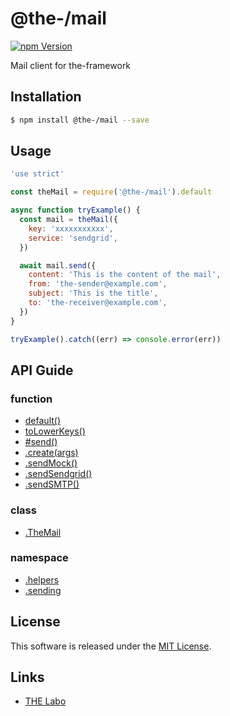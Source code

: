 @the-/mail
==========

<!---
This file is generated by the-tmpl. Do not update manually.
--->

<!-- Badge Start -->
<a name="badges"></a>

[![npm Version][bd_npm_shield_url]][bd_npm_url]

[bd_repo_url]: https://github.com/the-labo/the
[bd_travis_url]: http://travis-ci.org/the-labo/the
[bd_travis_shield_url]: http://img.shields.io/travis/the-labo/the.svg?style=flat
[bd_travis_com_url]: http://travis-ci.com/the-labo/the
[bd_travis_com_shield_url]: https://api.travis-ci.com/the-labo/the.svg?token=
[bd_license_url]: https://github.com/the-labo/the/blob/master/LICENSE
[bd_npm_url]: http://www.npmjs.org/package/@the-/mail
[bd_npm_shield_url]: http://img.shields.io/npm/v/@the-/mail.svg?style=flat
[bd_standard_url]: http://standardjs.com/
[bd_standard_shield_url]: https://img.shields.io/badge/code%20style-standard-brightgreen.svg

<!-- Badge End -->


<!-- Description Start -->
<a name="description"></a>

Mail client for the-framework

<!-- Description End -->


<!-- Overview Start -->
<a name="overview"></a>




<!-- Overview End -->


<!-- Sections Start -->
<a name="sections"></a>

<!-- Section from "doc/readme/01.Installation.md.hbs" Start -->

<a name="section-doc-readme-01-installation-md"></a>

Installation
-----

```bash
$ npm install @the-/mail --save
```


<!-- Section from "doc/readme/01.Installation.md.hbs" End -->

<!-- Section from "doc/readme/02.Usage.md.hbs" Start -->

<a name="section-doc-readme-02-usage-md"></a>

Usage
---------

```javascript
'use strict'

const theMail = require('@the-/mail').default

async function tryExample() {
  const mail = theMail({
    key: 'xxxxxxxxxxx',
    service: 'sendgrid',
  })

  await mail.send({
    content: 'This is the content of the mail',
    from: 'the-sender@example.com',
    subject: 'This is the title',
    to: 'the-receiver@example.com',
  })
}

tryExample().catch((err) => console.error(err))

```


<!-- Section from "doc/readme/02.Usage.md.hbs" End -->


<!-- Sections Start -->

<a name="api"></a>

## API Guide

### function
- [default()](./doc/api/api.md#default)
- [toLowerKeys()](./doc/api/api.md#toLowerKeys)
- [#send()](./doc/api/api.md#module_@the-/mail.TheMail#send)
- [.create(args)](./doc/api/api.md#module_@the-/mail.create)
- [.sendMock()](./doc/api/api.md#module_@the-/mail.sending.sendMock)
- [.sendSendgrid()](./doc/api/api.md#module_@the-/mail.sending.sendSendgrid)
- [.sendSMTP()](./doc/api/api.md#module_@the-/mail.sending.sendSMTP)
### class
- [.TheMail](./doc/api/api.md#module_@the-/mail.TheMail)
### namespace
- [.helpers](./doc/api/api.md#module_@the-/mail.helpers)
- [.sending](./doc/api/api.md#module_@the-/mail.sending)

<!-- LICENSE Start -->
<a name="license"></a>

License
-------
This software is released under the [MIT License](https://github.com/the-labo/the/blob/master/LICENSE).

<!-- LICENSE End -->


<!-- Links Start -->
<a name="links"></a>

Links
------

+ [THE Labo][the_labo_url]

[the_labo_url]: https://github.com/the-labo

<!-- Links End -->
